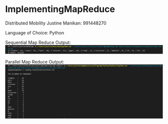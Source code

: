 # ImplementingMapReduce
Distributed Mobility
Justine Manikan: 991448270

Language of Choice: Python

Sequential Map Reduce Output:
![Out1](SequentialMapReduceOutput.PNG)

Parallel Map Reduce Output:
![Out2](ParallelMapReduceOutput.PNG)
